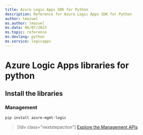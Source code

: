 ```yaml
---
title: Azure Logic Apps SDK for Python
description: Reference for Azure Logic Apps SDK for Python
author: lmazuel
ms.author: lmazuel
ms.data: 06/07/2023
ms.topic: reference
ms.devlang: python
ms.service: logicapps
---
```

# Azure Logic Apps libraries for python

## Install the libraries


### Management

```bash
pip install azure-mgmt-logic
```
> [!div class="nextstepaction"]
> [Explore the Management APIs](/python/api/azure-mgmt-logic)